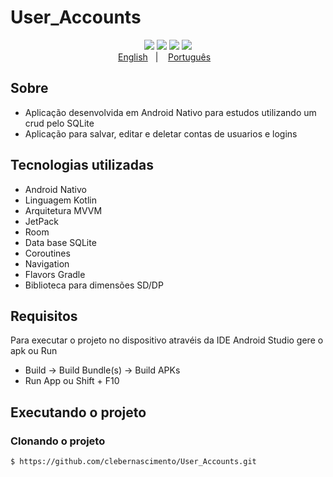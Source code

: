 # User_Accounts

<p align="center">
 <img src="https://github.com/clebernascimento/User_Accounts/blob/master/app/src/main/res/drawable/app_splash.png"/>
    <img src="https://github.com/clebernascimento/User_Accounts/blob/master/app/src/main/res/drawable/app_login_list.png"/>
     <img src="https://github.com/clebernascimento/User_Accounts/blob/master/app/src/main/res/drawable/app_login_create.png"/>
      <img src="https://github.com/clebernascimento/User_Accounts/blob/master/app/src/main/res/drawable/app_login_edit.png"/>
    </br>
    <a href="readme_en.md">English</a>&nbsp;&nbsp;&nbsp;|&nbsp;&nbsp;&nbsp;
    <a href="readme.md">Português</a>&nbsp;&nbsp;&nbsp;
</p>

## Sobre

- Aplicação desenvolvida em Android Nativo para estudos utilizando um crud pelo SQLite
- Aplicação para salvar, editar e deletar contas de usuarios e logins

## Tecnologias utilizadas

- Android Nativo
- Linguagem Kotlin
- Arquitetura MVVM
- JetPack
- Room
- Data base SQLite
- Coroutines
- Navigation
- Flavors Gradle
- Biblioteca para dimensões SD/DP

## Requisitos

Para executar o projeto no dispositivo atravéis da IDE Android Studio gere o apk ou Run

- Build -> Build Bundle(s) -> Build APKs
- Run App ou Shift + F10

## Executando o projeto

### Clonando o projeto

```bash
$ https://github.com/clebernascimento/User_Accounts.git
```

